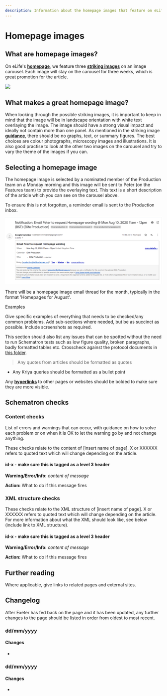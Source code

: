```yaml
---
description: Information about the homepage images that feature on eLife's website.
---
```


# Homepage images

## What are homepage images?

On eLife's [**homepage**](https://elifesciences.org/), we feature three [**striking images**](./) on an image carousel. Each image will stay on the carousel for three weeks, which is great promotion for the article. 

![](../../.gitbook/assets/captured-4-%20%281%29.gif)



## What makes a great homepage image?

When looking through the possible striking images, it is important to keep in mind that the image will be in landscape orientation with white text overlaying the image. The image should have a strong visual impact and ideally not contain more than one panel. As mentioned in the striking image [**guidance**](./#requirements), there should be no graphs, text, or summary figures. The best choices are colour photographs, microscopy images and illustrations. It is also good practise to look at the other two images on the carousel and try to vary the theme of the images if you can. 

## Selecting a homepage image

The homepage image is selected by a nominated member of the Production team on a Monday morning and this image will be sent to Peter \(on the Features team\) to provide the overlaying text. This text is a short description of the article which you can see on the carousel above.

To ensure this is not forgotten, a reminder email is sent to the Production inbox. 

![](../../.gitbook/assets/screen-shot-2020-08-10-at-12.25.52.png)

There will be a homepage image email thread for the month, typically in the format 'Homepages for August'. 

Examples

Give specific examples of everything that needs to be checked/any common problems. Add sub-sections where needed, but be as succinct as possible. Include screenshots as required.

This section should also list any issues that can be spotted without the need to run Schematron tests such as low figure quality, broken paragraphs, badly formatted tables etc. Crosscheck against the protocol documents in [this folder](https://drive.google.com/drive/folders/0B2wDI5EMHiJ-UzctZnVBdWFwbzA).

> Any quotes from articles should be formatted as quotes

* Any Kriya queries should be formatted as a bullet point

Any [**hyperlinks**](../../untitled-4.md) to other pages or websites should be bolded to make sure they are more visible. 

## Schematron checks

### Content checks

List of errors and warnings that can occur, with guidance on how to solve each problem or on when it is OK to let the warning go by and not change anything.

These checks relate to the content of \[insert name of page\]. X or XXXXXX refers to quoted text which will change depending on the article.

#### id-x - make sure this is tagged as a level 3 header

**Warning/Error/Info:** _content of message_

**Action:** What to do if this message fires

### XML structure checks

These checks relate to the XML structure of \[insert name of page\]. ‌X or XXXXXX refers to quoted text which will change depending on the article. For more information about what the XML should look like, see below \(include link to XML structure\).

#### id-x - make sure this is tagged as a level 3 header

**Warning/Error/Info:** _content of message_

**Action:** What to do if this message fires

## Further reading

Where applicable, give links to related pages and external sites.

## Changelog

After Exeter has fed back on the page and it has been updated, any further changes to the page should be listed in order from oldest to most recent.

### dd/mm/yyyy

#### Changes

* 
### dd/mm/yyyy

#### Changes

* 
